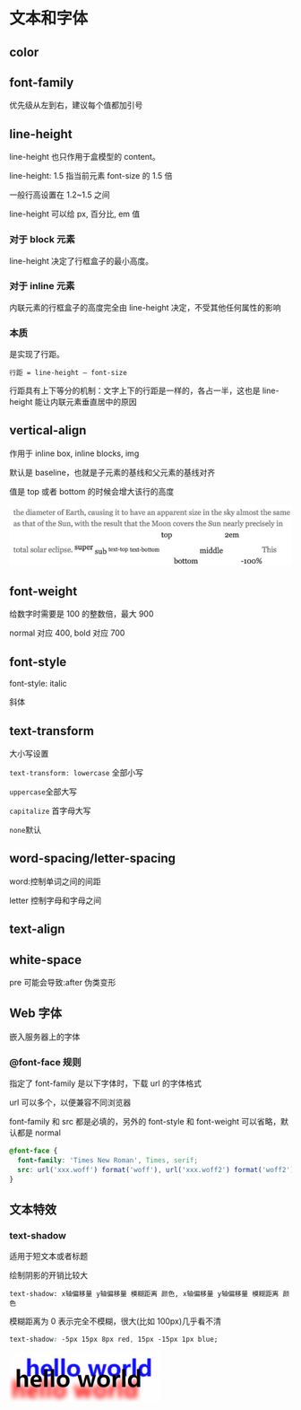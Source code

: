 # 文本和字体

## color

## font-family

优先级从左到右，建议每个值都加引号

## line-height

line-height 也只作用于盒模型的 content。

line-height: 1.5 指当前元素 font-size 的 1.5 倍

一般行高设置在 1.2\~1.5 之间

line-height 可以给 px, 百分比, em 值

### 对于 block 元素

line-height 决定了行框盒子的最小高度。

### 对于 inline 元素

内联元素的行框盒子的高度完全由 line-height 决定，不受其他任何属性的影响

### 本质

是实现了行距。

`行距 = line-height — font-size`

行距具有上下等分的机制：文字上下的行距是一样的，各占一半，这也是 line-height 能让内联元素垂直居中的原因

## vertical-align

作用于 inline box, inline blocks, img

默认是 baseline，也就是子元素的基线和父元素的基线对齐

值是 top 或者 bottom 的时候会增大该行的高度

![不同vertical-align](../images/d302fbf2622fdbb4bfdbc678a824b822.png)

## font-weight

给数字时需要是 100 的整数倍，最大 900

normal 对应 400, bold 对应 700

## font-style

font-style: italic

斜体

## text-transform

大小写设置

`text-transform: lowercase` 全部小写

`uppercase`全部大写

`capitalize` 首字母大写

`none`默认

## word-spacing/letter-spacing

word:控制单词之间的间距

letter 控制字母和字母之间

## text-align

## white-space

pre 可能会导致:after 伪类变形

## Web 字体

嵌入服务器上的字体

### @font-face 规则

指定了 font-family 是以下字体时，下载 url 的字体格式

url 可以多个，以便兼容不同浏览器

font-family 和 src 都是必填的，另外的 font-style 和 font-weight 可以省略，默认都是 normal

```css
@font-face {
  font-family: 'Times New Roman', Times, serif;
  src: url('xxx.woff') format('woff'), url('xxx.woff2') format('woff2');
}
```

## 文本特效

### text-shadow

适用于短文本或者标题

绘制阴影的开销比较大

`text-shadow: x轴偏移量 y轴偏移量 模糊距离 颜色, x轴偏移量 y轴偏移量 模糊距离 颜色`

模糊距离为 0 表示完全不模糊，很大(比如 100px)几乎看不清

```css
text-shadow: -5px 15px 8px red, 15px -15px 1px blue;
```

![效果图](../images/7341416679dd659226e7e222a56d7eaa.png)
